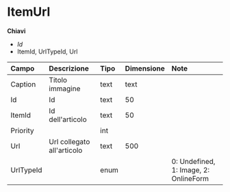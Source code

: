 # ItemUrl

  
 **Chiavi**

* _Id_
* ItemId, UrlTypeId, Url

| Campo | Descrizione | Tipo | Dimensione | Note |
| :--- | :--- | :--- | :--- | :--- |
| Caption | Titolo immagine | text | text |  |
| Id | Id | text | 50 |  |
| ItemId | Id dell'articolo | text | 50 |  |
| Priority |  | int |  |  |
| Url | Url collegato all'articolo | text | 500 |  |
| UrlTypeId |  | enum |  | 0: Undefined, 1: Image, 2: OnlineForm |

